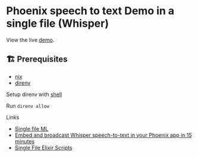 # Phoenix speech to text Demo in a single file (Whisper)

View the live [demo](https://ex-whisper.fly.dev/).

## 🏗️ Prerequisites

- [nix](https://nix.dev/tutorials/install-nix)
- [direnv](https://direnv.net/docs/installation.html)

Setup direnv with [shell](https://direnv.net/docs/hook.html)

Run `direnv allow`

Links

- [Single file ML](https://github.com/chrismccord/single_file_phx_bumblebee_ml)
- [Embed and broadcast Whisper speech-to-text in your Phoenix app in 15 minutes](https://www.youtube.com/watch?v=Yd220Te8cHc)
- [Single File Elixir Scripts](https://fly.io/phoenix-files/single-file-elixir-scripts/)
